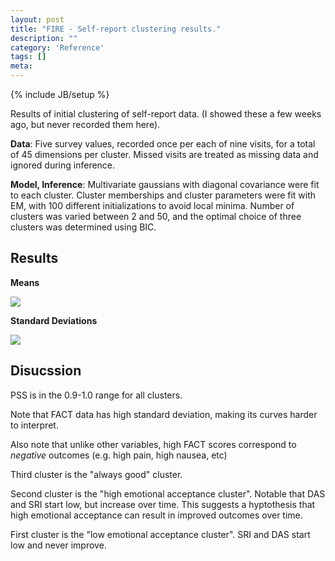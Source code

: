 ```yaml
---
layout: post
title: "FIRE - Self-report clustering results."
description: ""
category: 'Reference'
tags: []
meta: 
---
```

{% include JB/setup %}

Results of initial clustering of self-report data.  (I showed these a few weeks ago, but never recorded them here).

**Data**: Five survey values, recorded once per each of nine visits, for a total of 45 dimensions per cluster.  Missed visits are treated as missing data and ignored during inference.

**Model, Inference**: Multivariate gaussians with diagonal covariance were fit to each cluster.  Cluster memberships and cluster parameters were fit with EM, with 100 different initializations to avoid local minima.  Number of clusters was varied between 2 and 50, and the optimal choice of three clusters was determined using BIC.

Results
-------

**Means**  

![]({{site.baseurl}}/img/2014-05-16-cluster_means.png)

**Standard Deviations**  

![]({{site.baseurl}}/img/2014-05-16-cluster_std_devs.png)

Disucssion
-----
PSS is in the 0.9-1.0 range for all clusters.

Note that FACT data has high standard deviation, making its curves harder to interpret.

Also note that unlike other variables, high FACT scores correspond to *negative* outcomes (e.g. high pain, high nausea, etc)

Third cluster is the "always good" cluster.

Second cluster is the "high emotional acceptance cluster".  Notable that DAS and SRI start low, but increase over time.  This suggests a hyptothesis that high emotional acceptance can result in improved outcomes over time.

First cluster is the "low emotional acceptance cluster".  SRI and DAS start low and never improve.
